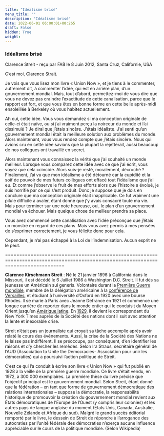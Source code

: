 ```yaml
---
title: "Idéalisme brisé"
menu_title: ""
description: "Idéalisme brisé"
date: 2022-06-01 06:00:01+00:265
draft: False
hidden: True
weight:
---
```

### Idéalisme brisé

Clarence Streit - reçu par FAB le 8 Juin 2012, Santa Cruz, Californie, USA

C’est moi, Clarence Strait.

Je vois que vous lisez mon livre « Union Now », et je tiens à le commenter, autrement dit, à commenter l’idée, qui est en arrière plan, d’un gouvernement mondial. Mais, tout d’abord, permettez-moi de vous dire que vous ne devez pas craindre l’exactitude de cette canalisation, parce que le rapport est fort, et que  vous êtes en bonne forme en cette belle après-midi ensoleillée à Berkeley où vous habitez actuellement.

Ah oui, cette idée. Vous vous demandez si ma conception originale de celle-ci était naïve, ou si j’ai vraiment perçu la noirceur du monde et l’ai dissimulé ? Je dirai que j’étais sincère. J’étais idéaliste. J’ai senti qu’un gouvernement mondial était la meilleure solution aux problèmes du monde. Alors maintenant, vous vous rendez compte que j’étais sincère. Nous qui avions cru en cette idée savions que la plupart la rejetterait, aussi beaucoup de nos collègues ont travaillé en secret.

Alors maintenant vous connaissez la vérité que j’ai souhaité un monde meilleur. Lorsque vous comparez cette idée avec ce que j’ai écrit, vous voyez que cela coïncide. Alors suis-je resté, moralement, décroché ? Finalement, j’ai vu que mon idéalisme a été détourné car la cupidité et la soif de pouvoir de mes futurs collègues ont effacé tout l’idéalisme que j’ai eu. Et comme j’observe le fruit de mes efforts alors que l’histoire a évolué, je suis horrifié par ce qui s’est produit. Donc je suppose que je dois en conclure que ma conception originale était inapplicable. Ce fut vraiment une pilule difficile à avaler, étant donné que j’y avais consacré toute ma vie. Mais pour terminer sur une note heureuse, oui, le plan d’un gouvernement mondial va échouer. Mais quelque chose de meilleur prendra sa place.

Vous avez commencé cette canalisation avec l’idée préconçue que j’étais un monstre en regard de ces plans. Mais vous avez permis à mes pensées de s’exprimer correctement, je vous félicite donc pour cela.

Cependant, je n’ai pas échappé à la Loi de l’indemnisation. Aucun esprit ne le peut.

=================================================================================================================================

**Clarence Kirschmann Streit** : Né le 21 janvier 1896 à California dans le Missouri, il est décédé le 6 Juillet 1986 à Washington D.C. Streit. Il fut dès sa jeunesse un Américain sui generis. Volontaire durant la [Première Guerre mondiale](https://fr.wikipedia.org/wiki/Premi%C3%A8re_Guerre_mondiale), membre de la délégation américaine à la [conférence de Versailles](https://fr.wikipedia.org/wiki/Trait%C3%A9_de_Versailles), et étudiant à l’université d’Oxford en 1920 avec une bourse Rhodes. Il se marie à Paris  avec Jeanne Defrance en 1921 et commence une longue carrière de reporter dans le monde entier qui le conduisit du Moyen Orient jusqu’en [Amérique latine](https://fr.wikipedia.org/wiki/Am%C3%A9rique_latine). En [1929](https://fr.wikipedia.org/wiki/1929), il devient le correspondant du New York Times auprès de la Société des nations dont il suit avec attention la lente et inexorable crise.

Streit n’était pas un journaliste qui croyait sa tâche accomplie après avoir relaté le cours des événements. Aussi, la crise de la Société des Nations ne le laisse pas indifférent. II se préoccupe, par conséquent, d’en identifier les raisons et d’y chercher les remèdes. Selon Ira Straus, secrétaire général de l’AUD (Association to Unite the Democracies- Association pour unir les démocraties) qui a poursuivi l’action politique de Streit.

C’est  ce qui l’a conduit à écrire son livre « Union Now » qui fut publié en 1928 à la veille de la première guerre mondiale. Ce livre s’était vendu, en 1972, à 300 000 exemplaires. La première thèse du livre précise que l’objectif principal est le gouvernement mondial. Selon Streit, étant donné que la fédération – en tant que forme de gouvernement démocratique des relations internationales – suppose la démocratie, la responsabilité historique de promouvoir la création du gouvernement mondial revient aux États démocratiques de l’Europe de l’Ouest (y compris leur colonies) et les autres pays de langue anglaise du moment (États Unis, Canada, Australie, Nouvelle Zélande et Afrique du sud). Malgré le grand succès éditorial remporté par le livre, le dessein de Streit de répondre à l’arrogance des autocraties par l’unité fédérale des démocraties n’exerça aucune influence appréciable sur le cours de la politique mondiale. (Selon Wikipédia)







